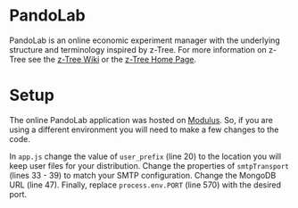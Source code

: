 # PandoLab 
PandoLab is an online economic experiment manager with the underlying structure and terminology inspired by z-Tree. For more information on z-Tree see the [z-Tree Wiki](https://www.uzh.ch/iew/ztree/ssl-dir/wiki/) or the [z-Tree Home Page](http://www.iew.uzh.ch/ztree/).

# Setup
The online PandoLab application was hosted on [Modulus](https://modulus.io/). So, if you are using a different environment you will need to make a few changes to the code.

In `app.js` change the value of `user_prefix` (line 20) to the location you will keep user files for your distribution. Change the properties of `smtpTransport` (lines 33 - 39) to match your SMTP configuration. Change the MongoDB URL (line 47). Finally, replace `process.env.PORT` (line 570) with the desired port.
